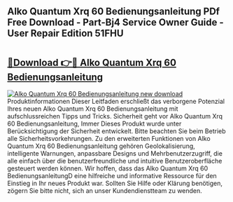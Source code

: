 ## Alko Quantum Xrq 60 Bedienungsanleitung PDf Free Download - Part-Bj4 Service Owner Guide - User Repair Edition 51FHU

# <h2><a href="http://df4rxi.blite.top/?on=Alko+Quantum+Xrq+60+Bedienungsanleitung">🔗Download 👉🔴 Alko Quantum Xrq 60 Bedienungsanleitung</a></h2>

[![Alko Quantum Xrq 60 Bedienungsanleitung new download](https://i.imgur.com/lujVjoI.png)](http://df4rxi.blite.top/?on=Alko+Quantum+Xrq+60+Bedienungsanleitung)
Produktinformationen Dieser Leitfaden erschließt das verborgene Potenzial Ihres neuen Alko Quantum Xrq 60 Bedienungsanleitung mit aufschlussreichen Tipps und Tricks. Sicherheit geht vor Alko Quantum Xrq 60 Bedienungsanleitung, Immer Dieses Produkt wurde unter Berücksichtigung der Sicherheit entwickelt. Bitte beachten Sie beim Betrieb alle Sicherheitsvorkehrungen. Zu den erweiterten Funktionen von Alko Quantum Xrq 60 Bedienungsanleitung gehören Geolokalisierung, intelligente Warnungen, anpassbare Designs und Mehrbenutzerzugriff, die alle einfach über die benutzerfreundliche und intuitive Benutzeroberfläche gesteuert werden können. Wir hoffen, dass das Alko Quantum Xrq 60 BedienungsanleitungD eine hilfreiche und informative Ressource für den Einstieg in Ihr neues Produkt war. Sollten Sie Hilfe oder Klärung benötigen, zögern Sie bitte nicht, sich an unser Kundendienstteam zu wenden.
